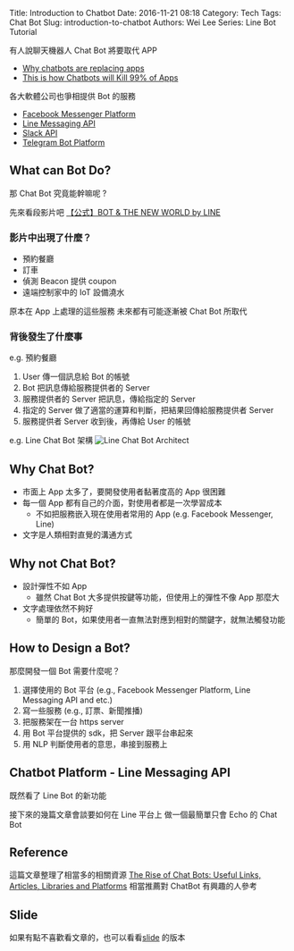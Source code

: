 Title: Introduction to Chatbot
Date: 2016-11-21 08:18
Category: Tech
Tags: Chat Bot
Slug: introduction-to-chatbot
Authors: Wei Lee
Series: Line Bot Tutorial

有人說聊天機器人 Chat Bot 將要取代 APP

* [Why chatbots are replacing apps](http://venturebeat.com/2016/08/02/why-chatbots-are-replacing-apps/)
* [This is how Chatbots will Kill 99% of Apps](https://chatbotslife.com/this-is-how-chatbots-will-kill-99-of-apps-2fd938a22c99#.tdfugot4m)

各大軟體公司也爭相提供 Bot 的服務

<!--more-->

* [Facebook Messenger Platform](https://messengerplatform.fb.com)
* [Line Messaging API](https://developers.line.me/messaging-api/overview)
* [Slack API](https://api.slack.com)
* [Telegram Bot Platform](https://core.telegram.org/bots/api)

## What can Bot Do?

那 Chat Bot 究竟能幹嘛呢 ?

先來看段影片吧
[【公式】BOT & THE NEW WORLD by LINE](https://www.youtube.com/watch?v=C7ZuzJe24y4)

### 影片中出現了什麼？

* 預約餐廳
* 訂車
* 偵測 Beacon 提供 coupon
* 遠端控制家中的 IoT 設備澆水

原本在 App 上處理的這些服務
未來都有可能逐漸被 Chat Bot 所取代

### 背後發生了什麼事

e.g. 預約餐廳

1. User 傳一個訊息給 Bot 的帳號
2. Bot 把訊息傳給服務提供者的 Server
3. 服務提供者的 Server 把訊息，傳給指定的 Server
4. 指定的 Server 做了適當的運算和判斷，把結果回傳給服務提供者 Server
5. 服務提供者 Server 收到後，再傳給 User 的帳號

e.g. Line Chat Bot 架構
![Line Chat Bot Architect](https://developers.line.me/media/messaging-api/overview/messaging-api-architecture-ee0356bd.png)

## Why Chat Bot?

* 市面上 App 太多了，要開發使用者黏著度高的 App 很困難
* 每一個 App 都有自己的介面，對使用者都是一次學習成本
    * 不如把服務嵌入現在使用者常用的 App
	  (e.g. Facebook Messenger, Line)
* 文字是人類相對直覺的溝通方式

## Why not Chat Bot?

* 設計彈性不如 App
    * 雖然 Chat Bot 大多提供按鍵等功能，但使用上的彈性不像 App 那麼大
* 文字處理依然不夠好
    * 簡單的 Bot，如果使用者一直無法對應到相對的關鍵字，就無法觸發功能

## How to Design a Bot?

那麼開發一個 Bot 需要什麼呢？

1. 選擇使用的 Bot 平台 (e.g., Facebook Messenger Platform, Line Messaging API and etc.)
2. 寫一些服務 (e.g., 訂票、新聞推播)
3. 把服務架在一台 https server
4. 用 Bot 平台提供的 sdk，把 Server 跟平台串起來
5. 用 NLP 判斷使用者的意思，串接到服務上

## Chatbot Platform - Line Messaging API

既然看了 Line Bot 的新功能

接下來的幾篇文章會談要如何在 Line 平台上
做一個最簡單只會 Echo 的 Chat Bot

## Reference

這篇文章整理了相當多的相關資源
[The Rise of Chat Bots: Useful Links, Articles, Libraries and Platforms](https://stanfy.com/blog/the-rise-of-chat-bots-useful-links-articles-libraries-and-platforms/)
相當推薦對 ChatBot 有興趣的人參考

## Slide

如果有點不喜歡看文章的，也可以看看[slide](https://hackmd.io/p/HkW8LjRfl#/) 的版本
